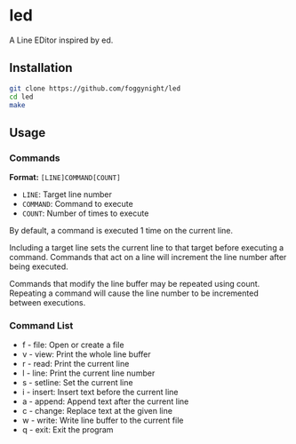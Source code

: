 # led

A Line EDitor inspired by ed.

## Installation

```bash
git clone https://github.com/foggynight/led
cd led
make
```

## Usage

### Commands

**Format:** `[LINE]COMMAND[COUNT]`

- `LINE`: Target line number
- `COMMAND`: Command to execute
- `COUNT`: Number of times to execute

By default, a command is executed 1 time on the current line.

Including a target line sets the current line to that target before
executing a command. Commands that act on a line will increment the
line number after being executed.

Commands that modify the line buffer may be repeated using count.
Repeating a command will cause the line number to be incremented
between executions.

### Command List

- f - file: Open or create a file
- v - view: Print the whole line buffer
- r - read: Print the current line
- l - line: Print the current line number
- s - setline: Set the current line
- i - insert: Insert text before the current line
- a - append: Append text after the current line
- c - change: Replace text at the given line
- w - write: Write line buffer to the current file
- q - exit: Exit the program
